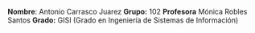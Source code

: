 **Nombre**: Antonio Carrasco Juarez
**Grupo:** 102
**Profesora** Mónica Robles Santos
**Grado:** GISI (Grado en Ingeniería de Sistemas de Información)
